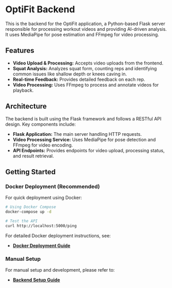 # OptiFit Backend

This is the backend for the OptiFit application, a Python-based Flask server responsible for processing workout videos and providing AI-driven analysis. It uses MediaPipe for pose estimation and FFmpeg for video processing.

## Features

- **Video Upload & Processing:** Accepts video uploads from the frontend.
- **Squat Analysis:** Analyzes squat form, counting reps and identifying common issues like shallow depth or knees caving in.
- **Real-time Feedback:** Provides detailed feedback on each rep.
- **Video Processing:** Uses FFmpeg to process and annotate videos for playback.

## Architecture

The backend is built using the Flask framework and follows a RESTful API design. Key components include:

- **Flask Application:** The main server handling HTTP requests.
- **Video Processing Service:** Uses MediaPipe for pose detection and FFmpeg for video encoding.
- **API Endpoints:** Provides endpoints for video upload, processing status, and result retrieval.

## Getting Started

### Docker Deployment (Recommended)

For quick deployment using Docker:

```bash
# Using Docker Compose
docker-compose up -d

# Test the API
curl http://localhost:5000/ping
```

For detailed Docker deployment instructions, see:
- [**Docker Deployment Guide**](./DOCKER_DEPLOYMENT.md)

### Manual Setup

For manual setup and development, please refer to:
- [**Backend Setup Guide**](./SETUP_BACKEND.md)